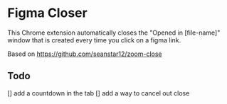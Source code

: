 # Figma Closer

This Chrome extension automatically closes the "Opened in [file-name]" window that is created every time you click on a figma link.

Based on https://github.com/seanstar12/zoom-close


## Todo

[] add a countdown in the tab
[] add a way to cancel out close